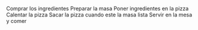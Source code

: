Comprar los ingredientes
Preparar la masa
Poner ingredientes en la pizza
Calentar la pizza
Sacar la pizza cuando este la masa lista
Servir en la mesa y comer